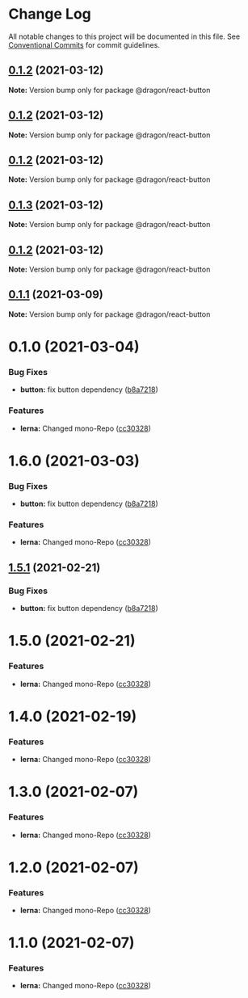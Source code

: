 # Change Log

All notable changes to this project will be documented in this file.
See [Conventional Commits](https://conventionalcommits.org) for commit guidelines.

## [0.1.2](https://gitlab.fftech.info/dragon/consumer-web/dragon-react-box/compare/@dragon/react-button@0.1.1...@dragon/react-button@0.1.2) (2021-03-12)

**Note:** Version bump only for package @dragon/react-button





## [0.1.2](https://gitlab.fftech.info/dragon/consumer-web/dragon-react-box/compare/@dragon/react-button@0.1.3...@dragon/react-button@0.1.2) (2021-03-12)

**Note:** Version bump only for package @dragon/react-button





## [0.1.2](https://gitlab.fftech.info/dragon/consumer-web/dragon-react-box/compare/@dragon/react-button@0.1.3...@dragon/react-button@0.1.2) (2021-03-12)

**Note:** Version bump only for package @dragon/react-button





## [0.1.3](https://gitlab.fftech.info/dragon/consumer-web/dragon-react-box/compare/@dragon/react-button@0.1.2...@dragon/react-button@0.1.3) (2021-03-12)

**Note:** Version bump only for package @dragon/react-button





## [0.1.2](https://gitlab.fftech.info/dragon/consumer-web/dragon-react-box/compare/@dragon/react-button@0.1.1...@dragon/react-button@0.1.2) (2021-03-12)

**Note:** Version bump only for package @dragon/react-button





## [0.1.1](https://gitlab.fftech.info/dragon/consumer-web/dragon-react-box/compare/@dragon/react-button@0.1.0...@dragon/react-button@0.1.1) (2021-03-09)

**Note:** Version bump only for package @dragon/react-button





# 0.1.0 (2021-03-04)


### Bug Fixes

* **button:** fix button dependency ([b8a7218](https://gitlab.fftech.info/dragon/consumer-web/dragon-react-box/commit/b8a7218d7098680f90a6b0393a30ec5a52037507))


### Features

* **lerna:** Changed mono-Repo ([cc30328](https://gitlab.fftech.info/dragon/consumer-web/dragon-react-box/commit/cc303285c7574b8f92f6c107ae06d155ad14b490))





# 1.6.0 (2021-03-03)


### Bug Fixes

* **button:** fix button dependency ([b8a7218](https://gitlab.fftech.info/dragon/consumer-web/dragon-react-box/commit/b8a7218d7098680f90a6b0393a30ec5a52037507))


### Features

* **lerna:** Changed mono-Repo ([cc30328](https://gitlab.fftech.info/dragon/consumer-web/dragon-react-box/commit/cc303285c7574b8f92f6c107ae06d155ad14b490))





## [1.5.1](https://gitlab.fftech.info/dragon/consumer-web/dragon-react-box/compare/@ff-dragon/button@1.5.0...@ff-dragon/button@1.5.1) (2021-02-21)


### Bug Fixes

* **button:** fix button dependency ([b8a7218](https://gitlab.fftech.info/dragon/consumer-web/dragon-react-box/commit/b8a7218d7098680f90a6b0393a30ec5a52037507))





# 1.5.0 (2021-02-21)


### Features

* **lerna:** Changed mono-Repo ([cc30328](https://gitlab.fftech.info/dragon/consumer-web/dragon-react-box/commit/cc303285c7574b8f92f6c107ae06d155ad14b490))





# 1.4.0 (2021-02-19)


### Features

* **lerna:** Changed mono-Repo ([cc30328](https://gitlab.fftech.info/dragon/consumer-web/dragon-react-box/commit/cc303285c7574b8f92f6c107ae06d155ad14b490))





# 1.3.0 (2021-02-07)


### Features

* **lerna:** Changed mono-Repo ([cc30328](https://gitlab.fftech.info/dragon/consumer-web/dragon-react-box/commit/cc303285c7574b8f92f6c107ae06d155ad14b490))





# 1.2.0 (2021-02-07)


### Features

* **lerna:** Changed mono-Repo ([cc30328](https://gitlab.fftech.info/dragon/consumer-web/dragon-react-box/commit/cc303285c7574b8f92f6c107ae06d155ad14b490))





# 1.1.0 (2021-02-07)


### Features

* **lerna:** Changed mono-Repo ([cc30328](https://gitlab.fftech.info/dragon/consumer-web/dragon-react-box/commit/cc303285c7574b8f92f6c107ae06d155ad14b490))

